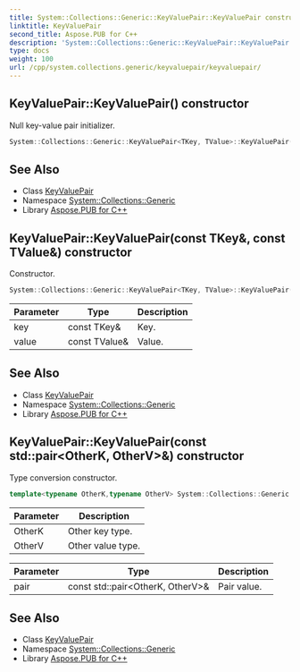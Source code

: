 ```yaml
---
title: System::Collections::Generic::KeyValuePair::KeyValuePair constructor
linktitle: KeyValuePair
second_title: Aspose.PUB for C++
description: 'System::Collections::Generic::KeyValuePair::KeyValuePair constructor. Null key-value pair initializer in C++.'
type: docs
weight: 100
url: /cpp/system.collections.generic/keyvaluepair/keyvaluepair/
---
```

## KeyValuePair::KeyValuePair() constructor


Null key-value pair initializer.

```cpp
System::Collections::Generic::KeyValuePair<TKey, TValue>::KeyValuePair()
```

## See Also

* Class [KeyValuePair](../)
* Namespace [System::Collections::Generic](../../)
* Library [Aspose.PUB for C++](../../../)
## KeyValuePair::KeyValuePair(const TKey\&, const TValue\&) constructor


Constructor.

```cpp
System::Collections::Generic::KeyValuePair<TKey, TValue>::KeyValuePair(const TKey &key, const TValue &value)
```


| Parameter | Type | Description |
| --- | --- | --- |
| key | const TKey\& | Key. |
| value | const TValue\& | Value. |

## See Also

* Class [KeyValuePair](../)
* Namespace [System::Collections::Generic](../../)
* Library [Aspose.PUB for C++](../../../)
## KeyValuePair::KeyValuePair(const std::pair\<OtherK, OtherV\>\&) constructor


Type conversion constructor.

```cpp
template<typename OtherK,typename OtherV> System::Collections::Generic::KeyValuePair<TKey, TValue>::KeyValuePair(const std::pair<OtherK, OtherV> &pair)
```


| Parameter | Description |
| --- | --- |
| OtherK | Other key type. |
| OtherV | Other value type. |

| Parameter | Type | Description |
| --- | --- | --- |
| pair | const std::pair\<OtherK, OtherV\>\& | Pair value. |

## See Also

* Class [KeyValuePair](../)
* Namespace [System::Collections::Generic](../../)
* Library [Aspose.PUB for C++](../../../)
